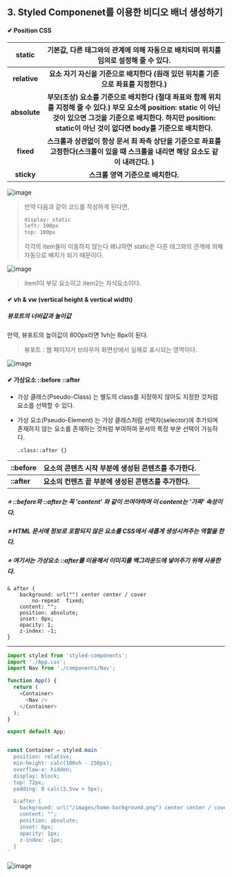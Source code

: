 ## 3. Styled Componenet를 이용한 비디오 배너 생성하기

#### ✔ Position  CSS

|    static    | 기본값, 다른 태그와의 관계에 의해 자동으로 배치되며 위치를 임의로 설정해 줄 수 있다. |
| :----------: | :----------------------------------------------------------: |
| **relative** | **요소 자기 자신을 기준으로 배치한다 (원래 있던 위치를 기준으로 좌표를 지정한다.)** |
| **absolute** | **부모(조상) 요소를 기준으로 배치한다 (절대 좌표와 함께 위치를 지정해 줄 수 있다.)  부모 요소에 position: static 이 아닌 것이 있으면 그것을 기준으로 배치한다. 하지만 position: static이 아닌 것이 없다면 body를 기준으로 배치한다.** |
|  **fixed**   | **스크롤과 상관없이 항상 문서 최 좌측 상단을 기준으로 좌표를 고정한다(스크롤이 있을 때 스크롤을 내리면 해당 요소도 같이 내려간다. )** |
|  **sticky**  |              **스크롤 영역 기준으로 배치한다.**              |

![image](https://user-images.githubusercontent.com/99783474/214045505-00508403-66b7-4f96-88ec-643dfaf8e15b.png)

> 만약 다음과 같이 코드를 작성하게 된다면, 
>
> ```css
> display: static
> left: 100px
> top: 100px
> ```
>
> 각각의 item들이 이동하지 않는다 왜냐하면 static은 다른 태그와의 관계에 의해 자동으로 배치가 되기 때문이다. 



![image](https://user-images.githubusercontent.com/99783474/214045523-3632eb6b-dfe7-4f7e-8797-826e397e3763.png)

> item1이 부모 요소이고 item2는 자식요소이다. 



#### ✔ vh & vw (vertical height & vertical width)

##### 뷰포트의 너비값과 높이값

만약, 뷰포트의 높이값이 800px라면 1vh는 8px이 된다. 

> 뷰포트 : 웹 페이지가 브라우저 화면상에서 실제로 표시되는 영역이다. 

![image](https://user-images.githubusercontent.com/99783474/214045561-6d37a9dc-3ed5-4015-beb6-855acb96fcc3.png)



#### ✔ 가상요소 ::before ::after

* 가상 클래스(Pseudo-Class) 는 별도의 class를 지정하지 않아도 지정한 것처럼 요소를 선택할 수 있다. 

* 가상 요소(Pseudo-Element) 는 가상 클래스처럼 선택자(selector)에 추가되며 존재하지 않는 요소를 존재하는 것처럼 부여하여 문서의 특정 부분 선택이 가능하다. 

  ```
  .class::after {}
  ```

  

| ::before    | 요소의 콘텐츠 시작 부분에 생성된 콘텐츠를 추가한다.   |
| ----------- | ----------------------------------------------------- |
| **::after** | **요소의 컨텐츠 끝 부분에 생성된 콘텐츠를 추가한다.** |

##### ⭐ ::before와 ::after는 꼭 'content' 와 같이 쓰여야하며 이 content는 '가짜' 속성이다. 

##### ⭐ HTML 문서에 정보로 포함되지 않은 요소를 CSS에서 새롭게 생성시켜주는 역할을 한다. 

##### ⭐ 여기서는 가상요소 ::after를 이용해서 이미지를 백그라운드에 넣어주기 위해 사용한다. 

```
& after {
	background: url("") center center / cover
		no-repeat  fixed;
	content: "";
	position: absolute;
	inset: 0px;
	opacity: 1;
	z-index: -1;
}
```







---





```javascript
import styled from 'styled-components';
import './App.css';
import Nav from './components/Nav';

function App() {
  return (
    <Container>
      <Nav />
    </Container>
  );
}

export default App;


const Container = styled.main `
  position: relative;
  min-height: calc(100vh - 250px);
  overflow-x: hidden;
  display: block;
  top: 72px;
  padding: 0 calc(3.5vw + 5px);

  &:after {
    background: url("/images/home-background.png") center center / cover no-repeat fixed;
    content: "";
    position: absolute;
    inset: 0px;
    opacity: 1px;
    z-index: -1px;
  }
`
```

![image](https://user-images.githubusercontent.com/99783474/214045611-178e41f3-0d0b-414a-ac7c-4df37368352d.png)
